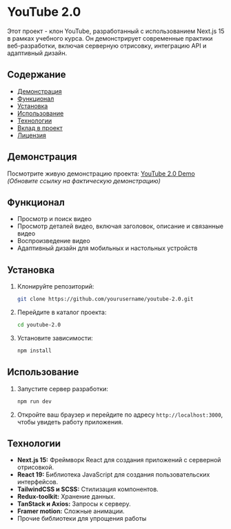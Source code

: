 # YouTube 2.0

Этот проект - клон YouTube, разработанный с использованием Next.js 15 в рамках учебного курса. Он демонстрирует современные практики веб-разработки, включая серверную отрисовку, интеграцию API и адаптивный дизайн.

## Содержание
- [Демонстрация](#демонстрация)
- [Функционал](#функционал)
- [Установка](#установка)
- [Использование](#использование)
- [Технологии](#технологии)
- [Вклад в проект](#вклад-в-проект)
- [Лицензия](#лицензия)

## Демонстрация
Посмотрите живую демонстрацию проекта: [YouTube 2.0 Demo](#) *(Обновите ссылку на фактическую демонстрацию)*

## Функционал
- Просмотр и поиск видео
- Просмотр деталей видео, включая заголовок, описание и связанные видео
- Воспроизведение видео
- Адаптивный дизайн для мобильных и настольных устройств

## Установка
1. Клонируйте репозиторий:
   ```bash
   git clone https://github.com/yourusername/youtube-2.0.git
   ```

2. Перейдите в каталог проекта:
   ```bash
   cd youtube-2.0
   ```

3. Установите зависимости:
   ```bash
   npm install
   ```

## Использование
1. Запустите сервер разработки:
   ```bash
   npm run dev
   ```

2. Откройте ваш браузер и перейдите по адресу `http://localhost:3000`, чтобы увидеть работу приложения.

## Технологии
- **Next.js 15:** Фреймворк React для создания приложений с серверной отрисовкой.
- **React 19:** Библиотека JavaScript для создания пользовательских интерфейсов.
- **TailwindCSS и SCSS:** Стилизация компонентов.
- **Redux-toolkit:** Хранение данных.
- **TanStack и Axios:** Запросы к серверу.
- **Framer motion:** Сложные анимации.
- Прочие библиотеки для упрощения работы
